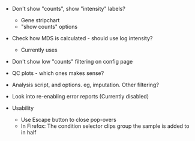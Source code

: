 
* Don't show "counts", show "intensity" labels?
    * Gene stripchart
    * "show counts" options
* Check how MDS is calculated - should use log intensity?
    * Currently uses
* Don't show low "counts" filtering on config page
* QC plots - which ones makes sense?

* Analysis script, and options.  eg, imputation.  Other filtering?

* Look into re-enabling error reports (Currently disabled)

* Usability
	* Use Escape button to close pop-overs
    * In Firefox: The condition selector clips group the sample is added to in half
